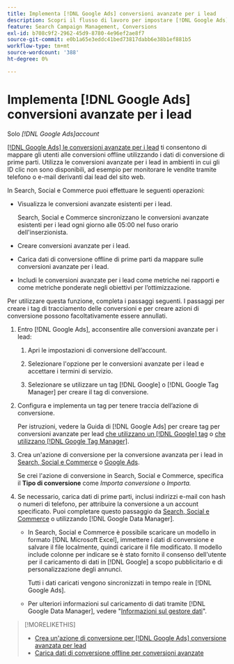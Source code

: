 ```yaml
---
title: Implementa [!DNL Google Ads] conversioni avanzate per i lead
description: Scopri il flusso di lavoro per impostare [!DNL Google Ads] conversioni avanzate per i lead.
feature: Search Campaign Management, Conversions
exl-id: b708c9f2-2962-45d9-8780-4e96ef2ae8f7
source-git-commit: e0b1a65e3eddc41bed73817dabb6e38b1ef881b5
workflow-type: tm+mt
source-wordcount: '388'
ht-degree: 0%

---
```


# Implementa [!DNL Google Ads] conversioni avanzate per i lead

Solo *[!DNL Google Ads]account*

[[!DNL Google Ads] le conversioni avanzate per i lead](https://support.google.com/google-ads/answer/9888656) ti consentono di mappare gli utenti alle conversioni offline utilizzando i dati di conversione di prime parti. Utilizza le conversioni avanzate per i lead in ambienti in cui gli ID clic non sono disponibili, ad esempio per monitorare le vendite tramite telefono o e-mail derivanti dai lead del sito web.

In Search, Social e Commerce puoi effettuare le seguenti operazioni:

* Visualizza le conversioni avanzate esistenti per i lead.

  Search, Social e Commerce sincronizzano le conversioni avanzate esistenti per i lead ogni giorno alle 05:00 nel fuso orario dell&#39;inserzionista.

* Creare conversioni avanzate per i lead.

* Carica dati di conversione offline di prime parti da mappare sulle conversioni avanzate per i lead.

* Includi le conversioni avanzate per i lead come metriche nei rapporti e come metriche ponderate negli obiettivi per l’ottimizzazione.

Per utilizzare questa funzione, completa i passaggi seguenti. I passaggi per creare i tag di tracciamento delle conversioni e per creare azioni di conversione possono facoltativamente essere annullati.

1. Entro [!DNL Google Ads], acconsentire alle conversioni avanzate per i lead:

   1. Apri le impostazioni di conversione dell’account.

   1. Selezionare l&#39;opzione per le conversioni avanzate per i lead e accettare i termini di servizio.

   1. Selezionare se utilizzare un tag [!DNL Google] o [!DNL Google Tag Manager] per creare il tag di conversione.

1. Configura e implementa un tag per tenere traccia dell’azione di conversione.

   Per istruzioni, vedere la Guida di [!DNL Google Ads] per creare tag per conversioni avanzate per lead [che utilizzano un  [!DNL Google] tag](https://support.google.com/google-ads/answer/11021502) o [che utilizzano [!DNL Google Tag Manager]](https://support.google.com/google-ads/answer/11347292).

1. Crea un&#39;azione di conversione per la conversione avanzata per i lead in [Search, Social e Commerce](/help/search-social-commerce/admin/conversion-metrics/conversion-action-google.md) o [Google Ads](https://support.google.com/google-ads/answer/12216226).

   Se crei l&#39;azione di conversione in Search, Social e Commerce, specifica il **Tipo di conversione** come *Importa conversione* o *Importa.*

1. Se necessario, carica dati di prime parti, inclusi indirizzi e-mail con hash o numeri di telefono, per attribuire la conversione a un account specificato. Puoi completare questo passaggio da [Search, Social e Commerce](/help/search-social-commerce/admin/conversion-metrics/upload-data-offline-conversions.md) o utilizzando [!DNL Google Data Manager].

   * In Search, Social e Commerce è possibile scaricare un modello in formato [!DNL Microsoft Excel], immettere i dati di conversione e salvare il file localmente, quindi caricare il file modificato. Il modello include colonne per indicare se è stato fornito il consenso dell&#39;utente per il caricamento di dati in [!DNL Google] a scopo pubblicitario e di personalizzazione degli annunci.

     Tutti i dati caricati vengono sincronizzati in tempo reale in [!DNL Google Ads].

   * Per ulteriori informazioni sul caricamento di dati tramite [!DNL Google Data Manager], vedere &quot;[Informazioni sul gestore dati](https://support.google.com/google-ads/answer/14639041)&quot;.

>[!MORELIKETHIS]
>
>* [Crea un&#39;azione di conversione per  [!DNL Google Ads] conversione avanzata per lead](/help/search-social-commerce/admin/conversion-metrics/conversion-action-google.md)
>* [Carica dati di conversione offline per conversioni avanzate](/help/search-social-commerce/admin/conversion-metrics/upload-data-offline-conversions.md)
